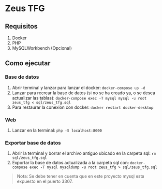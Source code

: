 # Zeus TFG

## Requisitos

1. Docker
2. PHP
3. MySQLWorkbench (Opcional)

## Como ejecutar

### Base de datos

1. Abrir terminal y lanzar para lanzar el docker: `docker-compose up -d`
2. Lanzar para recrear la base de datos (si no se ha creado ya, o se desea actualizar las tablas):
`docker-compose exec -T mysql mysql -u root zeus_tfg < sql/zeus_tfg.sql`
3. Para restaurar la conexion con docker: `docker restart docker-desktop`
 
### Web

1. Lanzar en la terminal: `php -S localhost:8000`

### Exportar base de datos

1. Abrir la terminal y borrar el archivo antiguo ubicado en la carpeta sql: `rm sql/zeus_tfg.sql`
2. Exportar la base de datos actualizada a la carpeta sql con: `docker-compose exec -T mysql mysqldump -u root zeus_tfg > sql/zeus_tfg.sql`

> Nota:
> Se debe tener en cuenta que en este proyecto mysql esta expuesto en el puerto 3307.
